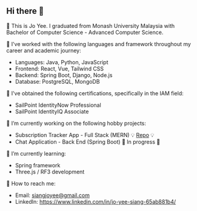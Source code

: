 ## Hi there 👋

🌱 This is Jo Yee. I graduated from Monash University Malaysia with Bachelor of Computer Science - Advanced Computer Science.

🌱 I've worked with the following languages and framework throughout my career and academic journey:  
  * Languages: Java, Python, JavaScript
  * Frontend: React, Vue, Tailwind CSS
  * Backend: Spring Boot, Django, Node.js
  * Database: PostgreSQL, MongoDB

🌱 I've obtained the following certifications, specifically in the IAM field:
  * SailPoint IdentityNow Professional
  * SailPoint IdentityIQ Associate

🌱 I’m currently working on the following hobby projects:
  * Subscription Tracker App - Full Stack (MERN) 💡 [Repo](https://github.com/sjoyee/subscription-tracker-app) 💡
  * Chat Application - Back End (Spring Boot) 🔨 In progress 🔨

🌱 I’m currently learning:
  * Spring framework
  * Three.js / RF3 development

🌱 How to reach me:
  * Email: siangjoyee@gmail.com
  * LinkedIn: https://www.linkedin.com/in/jo-yee-siang-65ab881b4/

<!--
**sjoyee/sjoyee** is a ✨ _special_ ✨ repository because its `README.md` (this file) appears on your GitHub profile.

Here are some ideas to get you started:

- 🔭 I’m currently working on ...
- 🌱 I’m currently learning ...
- 👯 I’m looking to collaborate on ...
- 🤔 I’m looking for help with ...
- 💬 Ask me about ...
- 📫 How to reach me: ...
- 😄 Pronouns: ...
- ⚡ Fun fact: ...
-->
